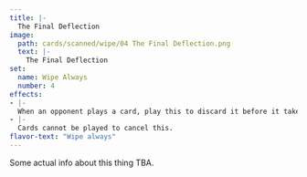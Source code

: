 ```yaml
---
title: |-
  The Final Deflection
image: 
  path: cards/scanned/wipe/04 The Final Deflection.png
  text: |-
    The Final Deflection
set:
  name: Wipe Always
  number: 4
effects: 
- |-
  When an opponent plays a card, play this to discard it before it takes effect. It still counts as a play on their turn.
- |-
  Cards cannot be played to cancel this.
flavor-text: "Wipe always"
---
```

Some actual info about this thing TBA.
